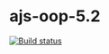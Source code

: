 # ajs-oop-5.2
[![Build status](https://ci.appveyor.com/api/projects/status/j4s32jynq1gqfpbw?svg=true)](https://ci.appveyor.com/project/mishagukasyan/ajs-oop-5-2)
